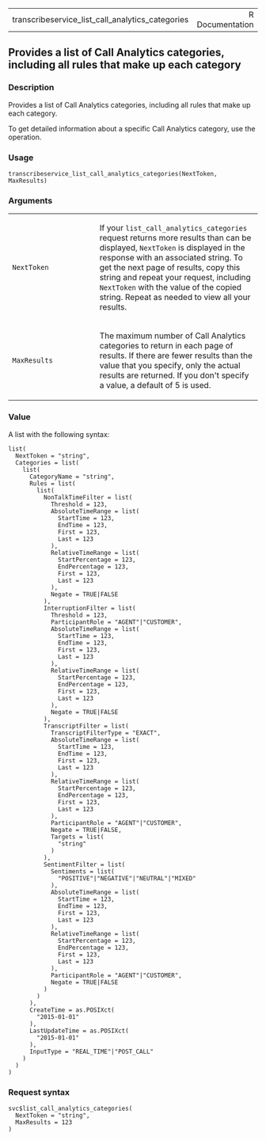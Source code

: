 <table style="width: 100%;">
<tbody>
<tr class="odd">
<td>transcribeservice_list_call_analytics_categories</td>
<td style="text-align: right;">R Documentation</td>
</tr>
</tbody>
</table>

## Provides a list of Call Analytics categories, including all rules that make up each category

### Description

Provides a list of Call Analytics categories, including all rules that
make up each category.

To get detailed information about a specific Call Analytics category,
use the operation.

### Usage

    transcribeservice_list_call_analytics_categories(NextToken, MaxResults)

### Arguments

<table>
<colgroup>
<col style="width: 35%" />
<col style="width: 65%" />
</colgroup>
<tbody>
<tr class="odd">
<td><code
id="transcribeservice_list_call_analytics_categories_:_NextToken">NextToken</code></td>
<td><p>If your <code>list_call_analytics_categories</code> request
returns more results than can be displayed, <code>NextToken</code> is
displayed in the response with an associated string. To get the next
page of results, copy this string and repeat your request, including
<code>NextToken</code> with the value of the copied string. Repeat as
needed to view all your results.</p></td>
</tr>
<tr class="even">
<td><code
id="transcribeservice_list_call_analytics_categories_:_MaxResults">MaxResults</code></td>
<td><p>The maximum number of Call Analytics categories to return in each
page of results. If there are fewer results than the value that you
specify, only the actual results are returned. If you don't specify a
value, a default of 5 is used.</p></td>
</tr>
</tbody>
</table>

### Value

A list with the following syntax:

    list(
      NextToken = "string",
      Categories = list(
        list(
          CategoryName = "string",
          Rules = list(
            list(
              NonTalkTimeFilter = list(
                Threshold = 123,
                AbsoluteTimeRange = list(
                  StartTime = 123,
                  EndTime = 123,
                  First = 123,
                  Last = 123
                ),
                RelativeTimeRange = list(
                  StartPercentage = 123,
                  EndPercentage = 123,
                  First = 123,
                  Last = 123
                ),
                Negate = TRUE|FALSE
              ),
              InterruptionFilter = list(
                Threshold = 123,
                ParticipantRole = "AGENT"|"CUSTOMER",
                AbsoluteTimeRange = list(
                  StartTime = 123,
                  EndTime = 123,
                  First = 123,
                  Last = 123
                ),
                RelativeTimeRange = list(
                  StartPercentage = 123,
                  EndPercentage = 123,
                  First = 123,
                  Last = 123
                ),
                Negate = TRUE|FALSE
              ),
              TranscriptFilter = list(
                TranscriptFilterType = "EXACT",
                AbsoluteTimeRange = list(
                  StartTime = 123,
                  EndTime = 123,
                  First = 123,
                  Last = 123
                ),
                RelativeTimeRange = list(
                  StartPercentage = 123,
                  EndPercentage = 123,
                  First = 123,
                  Last = 123
                ),
                ParticipantRole = "AGENT"|"CUSTOMER",
                Negate = TRUE|FALSE,
                Targets = list(
                  "string"
                )
              ),
              SentimentFilter = list(
                Sentiments = list(
                  "POSITIVE"|"NEGATIVE"|"NEUTRAL"|"MIXED"
                ),
                AbsoluteTimeRange = list(
                  StartTime = 123,
                  EndTime = 123,
                  First = 123,
                  Last = 123
                ),
                RelativeTimeRange = list(
                  StartPercentage = 123,
                  EndPercentage = 123,
                  First = 123,
                  Last = 123
                ),
                ParticipantRole = "AGENT"|"CUSTOMER",
                Negate = TRUE|FALSE
              )
            )
          ),
          CreateTime = as.POSIXct(
            "2015-01-01"
          ),
          LastUpdateTime = as.POSIXct(
            "2015-01-01"
          ),
          InputType = "REAL_TIME"|"POST_CALL"
        )
      )
    )

### Request syntax

    svc$list_call_analytics_categories(
      NextToken = "string",
      MaxResults = 123
    )

